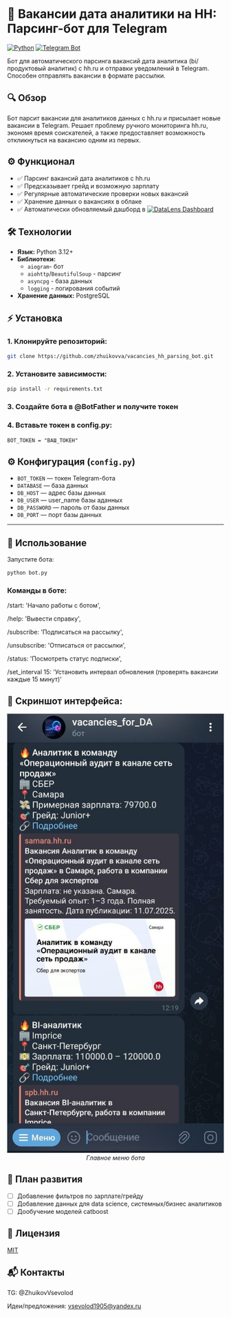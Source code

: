 # 🤖 Вакансии дата аналитики на HH: Парсинг-бот для Telegram

[![Python](https://img.shields.io/badge/Python-3.12%2B-blue)](https://python.org)
[![Telegram Bot](https://img.shields.io/badge/Telegram-Bot-green)](https://core.telegram.org/bots)

Бот для автоматического парсинга вакансий дата аналитика (bi/продуктовый аналитик) с hh.ru и отправки уведомлений в Telegram. Способен отправлять вакансии в формате рассылки. 

## 🔍 Обзор
Бот парсит вакансии для аналитиков данных с hh.ru и присылает новые вакансии в Telegram. Решает проблему ручного мониторинга hh.ru, экономя время соискателей, а также предоставляет возможность откликнуться на вакансию одним из первых.

## ⚙️ Функционал
- ✅ Парсинг вакансий дата аналитиков с hh.ru   
- ✅ Предсказывает грейд и возможную зарплату  
- ✅ Регулярные автоматические проверки новых вакансий  
- ✅ Хранение данных о вакансиях в облаке
- ✅ Автоматически обновляемый дашборд в [![DataLens Dashboard](https://img.shields.io/badge/DataLens-Dashboard-blue?logo=yandex)](https://clck.ru/3N4k43)

## 🛠️ Технологии
- **Язык:** Python 3.12+
- **Библиотеки:** 
  - `aiogram`- бот
  - `aiohttp`/`BeautifulSoup` - парсинг
  - `asyncpg` - база данных
  - `logging` -  логирования событий
- **Хранение данных:** PostgreSQL

## ⚡️ Установка
### 1. Клонируйте репозиторий:
```bash
git clone https://github.com/zhuikovva/vacancies_hh_parsing_bot.git
```

### 2. Установите зависимости:
```bash
pip install -r requirements.txt
```
### 3. Создайте бота в @BotFather и получите токен
### 4. Вставьте токен в config.py:
```BOT_TOKEN = "ВАШ_ТОКЕН"```

## ⚙️ Конфигурация (`config.py`)
- `BOT_TOKEN` — токен Telegram-бота
- `DATABASE` — база данных
- `DB_HOST` — адрес базы данных
- `DB_USER` — user_name базы аданных
- `DB_PASSWORD` — пароль от базы данных
- `DB_PORT` — порт базы данных
---

## 🚀 Использование
Запустите бота:
```bash
python bot.py
```

### Команды в боте:
/start: 'Начало работы с ботом',

/help: 'Вывести справку',

/subscribe: 'Подписаться на рассылку',

/unsubscribe: 'Отписаться от рассылки',

/status: 'Посмотреть статус подписки',

/set_interval 15: 'Установить интервал обновления (проверять вакансии каждые 15 минут)'

## 📸 Cкриншот интерфейса:

<p align="center">
  <img src="images/bot_interface.jpg" alt="Главное меню бота" width="600">
  <br>
  <em>Главное меню бота</em>
</p>

## 📌 План развития
- [ ] Добавление фильтров по зарплате/грейду
- [ ] Добавление данных для data scienсe, системных/бизнес аналитиков
- [ ] Дообучение моделей catboost

## 📜 Лицензия
[MIT](https://choosealicense.com/licenses/mit/)

## 📬 Контакты
TG: @ZhuikovVsevolod

Идеи/предложения: vsevolod1905@yandex.ru
